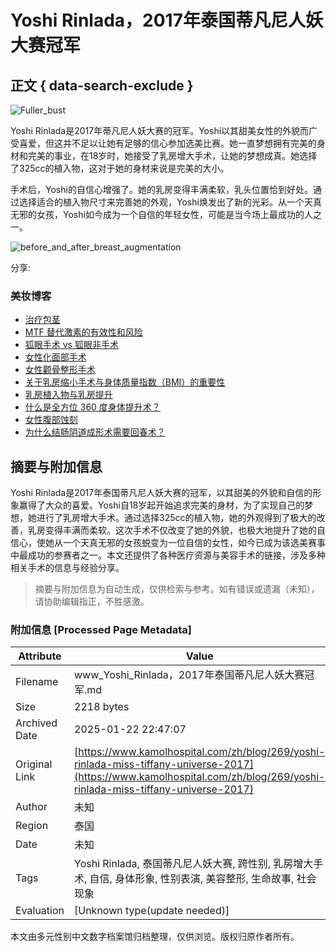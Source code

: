 # Yoshi Rinlada，2017年泰国蒂凡尼人妖大赛冠军

## 正文 { data-search-exclude }


![Fuller_bust](https://www.kamolhospital.com/uploads/blog/269/data/649980b5ecef1.jpg)

Yoshi Rinlada是2017年蒂凡尼人妖大赛的冠军。Yoshi以其甜美女性的外貌而广受喜爱，但这并不足以让她有足够的信心参加选美比赛。她一直梦想拥有完美的身材和完美的事业，在18岁时，她接受了乳房增大手术，让她的梦想成真。她选择了325cc的植入物，这对于她的身材来说是完美的大小。

手术后，Yoshi的自信心增强了。她的乳房变得丰满柔软，乳头位置恰到好处。通过选择适合的植入物尺寸来完善她的外观，Yoshi焕发出了新的光彩。从一个天真无邪的女孩，Yoshi如今成为一个自信的年轻女性，可能是当今场上最成功的人之一。

![before_and_after_breast_augmentation](https://www.kamolhospital.com/uploads/blog/269/data/649980b5ed9a9.jpg)

分享:

### 美妆博客

- [治疗包茎](https://www.kamolhospital.com/blog/1487/phimosis-treatment-2)
- [MTF 替代激素的有效性和风险](https://www.kamolhospital.com/blog/1498/mtf-replacement-hormone-effective-and-risk)
- [狐眼手术 vs 狐眼非手术](https://www.kamolhospital.com/blog/591/foxy-eye-surgery-vs-foxy-eye-non-surgery)
- [女性化面部手术](https://www.kamolhospital.com/blog/556/feminine-face-surgery)
- [女性颧骨整形手术](https://www.kamolhospital.com/blog/570/feminine-cheekbone-surgery)
- [关于乳房缩小手术与身体质量指数（BMI）的重要性](https://www.kamolhospital.com/blog/534/the-importance-of-bmi-in-relation-to-breast-reduction-surgery)
- [乳房植入物与乳房提升](https://www.kamolhospital.com/blog/527/breast-implant-vs-breast-lift)
- [什么是全方位 360 度身体提升术？](https://www.kamolhospital.com/blog/433/what-is-full-360-body-lift)
- [女性腹部蚀刻](https://www.kamolhospital.com/blog/451/abdominal-etching-female)
- [为什么结肠阴道成形术需要回春术？](https://www.kamolhospital.com/blog/319/why-colon-vaginoplasty-needs-rejuvination)
<!-- tcd_original_link https://www.kamolhospital.com/zh/blog/269/yoshi-rinlada-miss-tiffany-universe-2017 -->


## 摘要与附加信息

<!-- tcd_abstract -->
Yoshi Rinlada是2017年泰国蒂凡尼人妖大赛的冠军，以其甜美的外貌和自信的形象赢得了大众的喜爱。Yoshi自18岁起开始追求完美的身材，为了实现自己的梦想，她进行了乳房增大手术。通过选择325cc的植入物，她的外观得到了极大的改善，乳房变得丰满而柔软。这次手术不仅改变了她的外貌，也极大地提升了她的自信心，使她从一个天真无邪的女孩蜕变为一位自信的女性，如今已成为该选美赛事中最成功的参赛者之一。本文还提供了各种医疗资源与美容手术的链接，涉及多种相关手术的信息与经验分享。
<!-- tcd_abstract_end -->

> 摘要与附加信息为自动生成，仅供检索与参考。如有错误或遗漏（未知），请协助编辑指正，不胜感激。

### 附加信息 [Processed Page Metadata]

| Attribute       | Value                                  |
|-----------------|----------------------------------------|
| Filename        | www_Yoshi_Rinlada，2017年泰国蒂凡尼人妖大赛冠军.md                             |
| Size            | 2218 bytes                           |
| Archived Date   | 2025-01-22 22:47:07                             |
| Original Link   | [https://www.kamolhospital.com/zh/blog/269/yoshi-rinlada-miss-tiffany-universe-2017](https://www.kamolhospital.com/zh/blog/269/yoshi-rinlada-miss-tiffany-universe-2017)                       |
| Author          | 未知                               |
| Region          | 泰国                               |
| Date            | 未知                                 |
| Tags            | Yoshi Rinlada, 泰国蒂凡尼人妖大赛, 跨性别, 乳房增大手术, 自信, 身体形象, 性别表演, 美容整形, 生命故事, 社会现象                                 |
| Evaluation            | [Unknown type(update needed)]                                 |
<!-- tcd_table_end -->

本文由多元性别中文数字档案馆归档整理，仅供浏览。版权归原作者所有。
